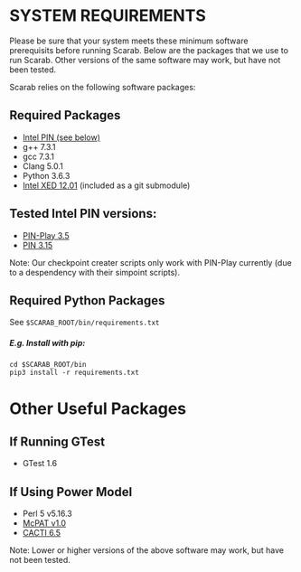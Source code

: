 # SYSTEM REQUIREMENTS

Please be sure that your system meets these minimum software prerequisits
before running Scarab. Below are the packages that we use to run Scarab.
Other versions of the same software may work, but have not been tested.

Scarab relies on the following software packages:

## Required Packages
* [Intel PIN (see below)](#tested-intel-pin-versions)
* g++ 7.3.1
* gcc 7.3.1
* Clang 5.0.1
* Python 3.6.3
* [Intel XED 12.01](https://github.com/intelxed/xed/releases) (included as a git submodule)

## Tested Intel PIN versions:
* [PIN-Play 3.5](https://software.intel.com/en-us/articles/program-recordreplay-toolkit)
* [PIN 3.15](https://www.intel.com/content/www/us/en/developer/articles/tool/pin-a-binary-instrumentation-tool-downloads.html)

Note: Our checkpoint creater scripts only work with PIN-Play currently (due to a despendency with their simpoint scripts).

## Required Python Packages
See `$SCARAB_ROOT/bin/requirements.txt`

##### E.g. Install with pip:
```
cd $SCARAB_ROOT/bin
pip3 install -r requirements.txt
```

# Other Useful Packages

## If Running GTest
* GTest 1.6

## If Using Power Model
* Perl 5 v5.16.3
* [McPAT v1.0](http://www.hpl.hp.com/research/mcpat/)
* [CACTI 6.5](http://www.hpl.hp.com/research/cacti/)

Note: Lower or higher versions of the above software may work, but have not been tested.

